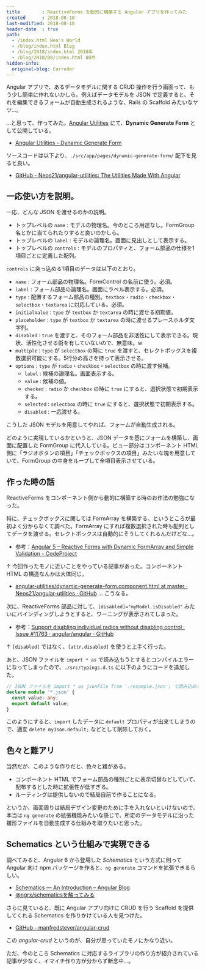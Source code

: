 ```yaml
---
title        : ReactiveForms を動的に構築する Angular アプリを作ってみた
created      : 2018-08-10
last-modified: 2018-08-10
header-date  : true
path:
  - /index.html Neo's World
  - /blog/index.html Blog
  - /blog/2018/index.html 2018年
  - /blog/2018/08/index.html 08月
hidden-info:
  original-blog: Corredor
---
```


Angular アプリで、あるデータモデルに関する CRUD 操作を行う画面って、もう少し簡単に作れないかしら。例えばデータモデルを JSON で定義すると、それを編集できるフォームが自動生成されるような、Rails の Scaffold みたいなヤツ…。

…と思って、作ってみた。[Angular Utilities](https://neos21.github.io/angular-utilities/) にて、**Dynamic Generate Form** として公開している。

- [Angular Utilities - Dynamic Generate Form](https://neos21.github.io/angular-utilities/dynamic-generate-form)

ソースコードは以下より、`./src/app/pages/dynamic-generate-form/` 配下を見ると良い。

- [GitHub - Neos21/angular-utilities: The Utilities Made With Angular](https://github.com/Neos21/angular-utilities)

## 一応使い方を説明。

一応、どんな JSON を渡せるのかの説明。

- トップレベルの `name` : モデルの物理名。今のところ用途なし。FormGroup 名とかに当てられたりすると良いのかしら。
- トップレベルの `label` : モデルの論理名。画面に見出しとして表示する。
- トップレベルの `controls` : モデルのプロパティと、フォーム部品の仕様を1項目ごとに定義した配列。

`controls` に突っ込める1項目のデータは以下のとおり。

- `name` : フォーム部品の物理名。FormControl の名前に使う。必須。
- `label` : フォーム部品の論理名。画面にラベル表示する。必須。
- `type` : 配置するフォーム部品の種別。`textbox`・`radio`・`checkbox`・`selectbox`・`textarea` に対応している。必須。
- `initialValue` : `type` が `textbox` か `textarea` の時に渡せる初期値。
- `placeholder` : `type` が `textbox` か `textarea` の時に渡せるプレースホルダ文字列。
- `disabled` : `true` を渡すと、そのフォーム部品を非活性にして表示できる。現状、活性化させる術を有していないので、無意味。w
- `multiple` : `type` が `selectbox` の時に `true` を渡すと、セレクトボックスを複数選択可能にする。5行分の高さを持って表示させる。
- `options` : `type` が `radio`・`checkbox`・`selectbox` の時に渡す候補。
  - `label` : 候補の論理名。画面表示する。
  - `value` : 候補の値。
  - `checked` : `radio` か `checkbox` の時に `true` にすると、選択状態で初期表示する。
  - `selected` : `selectbox` の時に `true` にすると、選択状態で初期表示する。
  - `disabled` : 一応渡せる。

こうした JSON モデルを用意してやれば、フォームが自動生成される。

どのように実現しているかというと、JSON データを基にフォームを構築し、画面に配置した FormGroup に代入している。ビュー部分はコンポーネント HTML 側に「ラジオボタンの項目」「チェックボックスの項目」みたいな塊を用意していて、FormGroup の中身をループして全項目表示させている。

## 作った時の話

ReactiveForms をコンポーネント側から動的に構築する時のお作法の勉強になった。

特に、チェックボックスに関しては FormArray を構築する、というところが最初よく分からなくて調べた。FormArray にすれば複数選択された時も配列としてデータを渡せる。セレクトボックスは自動的にそうしてくれるんだけどな…。

- 参考：[Angular 5 – Reactive Forms with Dynamic FormArray and Simple Validation - CodeProject](https://www.codeproject.com/Articles/1239744/Angular-Reactive-Forms-with-Dynamic-FormArray-and)

↑ 今回作ったモノに近いことをやっている記事があった。コンポーネント HTML の構造なんかは大体同じ。

- [angular-utilities/dynamic-generate-form.component.html at master · Neos21/angular-utilities · GitHub](https://github.com/Neos21/angular-utilities/blob/master/src/app/pages/dynamic-generate-form/dynamic-generate-form/dynamic-generate-form.component.html) … こうなる。

次に、ReactiveForms 部品に対して、`[disabled]="myModel.isDisabled"` みたいにバインディングしようとすると、ワーニングが表示されてしまった。

- 参考：[Support disabling individual radios without disabling control · Issue #11763 · angular/angular · GitHub](https://github.com/angular/angular/issues/11763)

↑ `[disabled]` ではなく、`[attr.disabled]` を使うと上手く行った。

あと、JSON ファイルを `import * as` で読み込もうとするとコンパイルエラーになってしまったので、`./src/typings.d.ts` に以下のようにコードを追加した。

```typescript
// JSON ファイルを import * as jsonFile from './example.json'; で読み込めるようにするため定義
declare module '*.json' {
  const value: any;
  export default value;
}
```

このようにすると、`import` したデータに `default` プロパティが出来てしまうので、適宜 `delete myJson.default;` などとして削除しておく。

## 色々と難アリ

当然だが、このような作りだと、色々と難がある。

- コンポーネント HTML でフォーム部品の種別ごとに表示切替などしていて、配布するとした時に拡張性が低すぎる。
- ルーティングは提供しないので結局自前で作ることになる。

というか、画面周りは結局デザイン変更のために手を入れないといけないので、本当は `ng generate` の拡張機能みたいな感じで、所定のデータモデルに沿った雛形ファイルを自動生成する仕組みを取りたいと思った。

## Schematics という仕組みで実現できる

調べてみると、Angular 6 から登場した _Schematics_ という方式に則って Angular 向け npm パッケージを作ると、`ng generate` コマンドを拡張できるらしい。

- [Schematics — An Introduction – Angular Blog](https://blog.angular.io/schematics-an-introduction-dc1dfbc2a2b2)
- [@ngrx/schematicsを触ってみる](https://qiita.com/musou1500/items/8003c4a3f2b2e80d919f)

さらに見ていると、既に Angular アプリ向けに CRUD を行う Scaffold を提供してくれる Schematics を作りかけている人を見つけた。

- [GitHub - manfredsteyer/angular-crud](https://github.com/manfredsteyer/angular-crud)

この _angular-crud_ というのが、自分が思っていたモノにかなり近い。

ただ、今のところ Schematics に対応するライブラリの作り方が紹介されている記事が少なく、イマイチ作り方が分からず断念中…。
